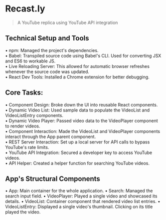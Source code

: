 # Recast.ly

> A YouTube replica using YouTube API integration 

## Technical Setup and Tools
• npm: Managed the project's dependencies.</br>
• Babel: Transpiled source code using Babel's CLI. Used for converting JSX and ES6 to workable JS.</br>
• Live Reloading Server: This allowed for automatic browser refreshes whenever the source code was updated.</br>
• React Dev Tools: Installed a Chrome extension for better debugging.</br>

## Core Tasks:
• Component Design: Broke down the UI into reusable React components.</br>
• Dynamic Video List: Used sample data to populate the VideoList and VideoListEntry components.</br>
• Dynamic Video Player: Passed video data to the VideoPlayer component to render videos.</br>
• Component Interaction: Made the VideoList and VideoPlayer components interact through the App parent component.</br>
• REST Server Interaction: Set up a local server for API calls to bypass YouTube's rate limits.</br>
• YouTube API Integration: Secured a developer key to access YouTube videos.</br>
• API Helper: Created a helper function for searching YouTube videos.</br>

## App's Structural Components

• App: Main container for the whole application.
• Search: Managed the search input field.
• VideoPlayer: Played a single video and showcased its details.
• VideoList: Container component that rendered video list entries.
• VideoListEntry: Displayed a single video's thumbnail. Clicking on its title played the video.
